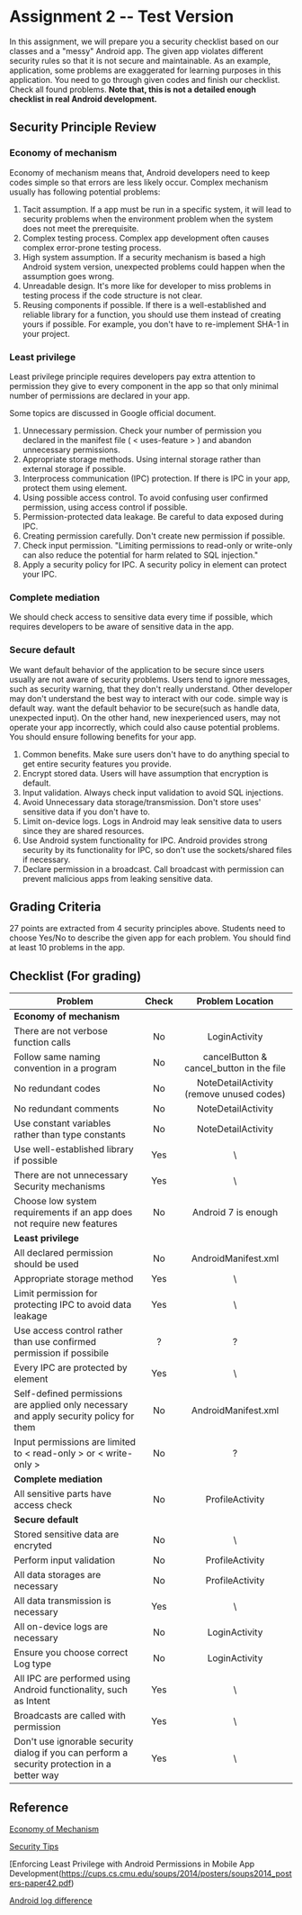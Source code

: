 # Assignment 2 -- Test Version

In this assignment, we will prepare you a security checklist based on our classes and a "messy" Android app. The given app violates different security rules so that it is not secure and maintainable. As an example, application, some problems are exaggerated for learning purposes in this application.
You need to go through given codes and finish our checklist. Check all found problems. <b>Note that, this is not a detailed enough checklist in real Android development. </b>

## Security Principle Review
### Economy of mechanism
Economy of mechanism means that, Android developers need to keep codes simple so that errors are less likely occur.
Complex mechanism usually has following potential problems:

1. Tacit assumption. If a app must be run in a specific system, it will lead to security problems when the environment problem when the system does not meet the prerequisite.
2. Complex testing process. Complex app development often causes complex error-prone testing process.
3. High system assumption. If a security mechanism is based a high Android system version, unexpected problems could happen when the assumption goes wrong.
4. Unreadable design. It's more like for developer to miss problems in testing process if the code structure is not clear.
5. Reusing components if possible. If there is a well-established and reliable library for a function, you should use them instead of creating yours if possible. For example, you don't have to re-implement SHA-1 in your project.



### Least privilege
Least privilege principle requires developers pay extra attention to permission they give to every component in the app so that only minimal number of permissions are declared in your app.

Some topics are discussed in Google official document.

1. Unnecessary permission. Check your number of permission you declared in the manifest file ( < uses-feature > ) and abandon unnecessary permissions.
2. Appropriate storage methods. Using internal storage rather than external storage if possible.
3. Interprocess communication (IPC) protection. If there is IPC in your app, protect them using <permission> element.
4. Using possible access control. To avoid confusing user confirmed permission, using access control if possible.
5. Permission-protected data leakage. Be careful to data exposed during IPC.
6. Creating permission carefully. Don't create new permission if possible.
7. Check input permission. "Limiting permissions to read-only or write-only can also reduce the potential for harm related to SQL injection."
8. Apply a security policy for IPC. A security policy in <permission> element can protect your IPC.



### Complete mediation
We should check access to sensitive data every time if possible, which requires developers to be aware of sensitive data in the app.


### Secure default
We want default behavior of the application to be secure since users usually are not aware of security problems.
Users tend to ignore messages, such as security warning, that they don't really understand.
Other developer may don't understand the best way to interact with our code. simple way is default way. want the default behavior to be secure(such as handle data, unexpected input). On the other hand, new inexperienced users, may not operate your app incorrectly, which could also cause potential problems. You should ensure following benefits for your app.

1. Common benefits. Make sure users don't have to do anything special to get entire security features you provide.
2. Encrypt stored data. Users will have assumption that encryption is default.
3. Input validation. Always check input validation to avoid SQL injections.
4. Avoid Unnecessary data storage/transmission. Don't store uses' sensitive data if you don't have to.
5. Limit on-device logs. Logs in Android may leak sensitive data to users since they are shared resources.
6. Use Android system functionality for IPC. Android provides strong security by its functionality for IPC, so don't use the sockets/shared files if necessary.
7. Declare permission in a broadcast. Call broadcast with permission can prevent malicious apps from leaking sensitive data.

## Grading Criteria
27 points are extracted from 4 security principles above.
Students need to choose Yes/No to describe the given app for each problem. You should find at least 10 problems in the app.


## Checklist (For grading)

| Problem        | Check           | Problem Location |
| ------------- |:-------------:|:-------------:|
| <b>Economy of mechanism</b> ||
| There are not verbose function calls      | No | LoginActivity |
| Follow same naming convention in a program | No | cancelButton & cancel_button in the file|
| No redundant codes      	 |  No  |  NoteDetailActivity (remove unused codes) |
| No redundant comments      	 |  No  | NoteDetailActivity |
| Use constant variables rather than type constants  | No     |   NoteDetailActivity |
| Use well-established library if possible  | Yes | \ |
| There are not unnecessary Security mechanisms | Yes | \ |
| Choose low system requirements if an app does not require new features   | No | Android 7 is enough |
| <b>Least privilege </b> ||
|All declared permission should be used | No| AndroidManifest.xml |
|Appropriate storage method | Yes | \ |
| Limit permission for protecting IPC to avoid data leakage| Yes | \ |
| Use access control rather than use confirmed permission if possibile | ? |?|
| Every IPC are protected by <permission> element| Yes | \ |
| Self-defined permissions are applied only necessary and apply security policy for them | No|AndroidManifest.xml|
| Input permissions are limited to < read-only > or < write-only >| No| ? |
| <b>Complete mediation</b> ||
| All sensitive parts have access check|  No| ProfileActivity |
| <b>Secure default</b> ||
| Stored sensitive data are encryted | No | \ |
| Perform input validation | No |ProfileActivity|
| All data storages are necessary | No | ProfileActivity |
| All data transmission is necessary| Yes | \ |
| All on-device logs are necessary |No|LoginActivity|
| Ensure you choose correct Log type | No |LoginActivity|
| All IPC are performed using Android functionality, such as Intent| Yes| \ |
| Broadcasts are called with permission | Yes | \ |
| Don't use ignorable security dialog if you can perform a security protection in a better way | Yes | \ |


## Reference

[Economy of Mechanism](https://www.us-cert.gov/bsi/articles/knowledge/principles/economy-of-mechanism)

[Security Tips](https://developer.android.com/training/articles/security-tips)

[Enforcing Least Privilege with Android Permissions in Mobile App Development(https://cups.cs.cmu.edu/soups/2014/posters/soups2014_posters-paper42.pdf)

[Android log difference](https://stackoverflow.com/questions/7959263/android-log-v-log-d-log-i-log-w-log-e-when-to-use-each-one)

